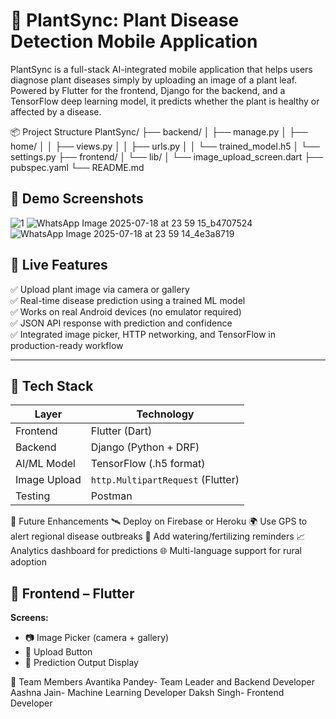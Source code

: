 # 🌿 PlantSync: Plant Disease Detection Mobile Application

PlantSync is a full-stack AI-integrated mobile application that helps users diagnose plant diseases simply by uploading an image of a plant leaf. Powered by Flutter for the frontend, Django for the backend, and a TensorFlow deep learning model, it predicts whether the plant is healthy or affected by a disease.


📦 Project Structure
PlantSync/
├── backend/
│   ├── manage.py
│   ├── home/
│   │   ├── views.py
│   │   ├── urls.py
│   │   └── trained_model.h5
│   └── settings.py
├── frontend/
│   └── lib/
│       └── image_upload_screen.dart
├── pubspec.yaml
└── README.md


## 📸 Demo Screenshots
![1](https://github.com/user-attachments/assets/ecb35270-401b-43ed-8ec3-0fa73533ff8b)
    ![WhatsApp Image 2025-07-18 at 23 59 15_b4707524](https://github.com/user-attachments/assets/59b297d9-28b0-4787-8b46-be71d39edb17)     ![WhatsApp Image 2025-07-18 at 23 59 14_4e3a8719](https://github.com/user-attachments/assets/8ac3c621-5df5-4cf7-a6ae-6167e5f2a6e3)


## 🚀 Live Features

✅ Upload plant image via camera or gallery  
✅ Real-time disease prediction using a trained ML model  
✅ Works on real Android devices (no emulator required)  
✅ JSON API response with prediction and confidence  
✅ Integrated image picker, HTTP networking, and TensorFlow in production-ready workflow

---

## 🔧 Tech Stack

| Layer        | Technology                             |
|--------------|----------------------------------------|
| Frontend     | Flutter (Dart)                         | 
| Backend      | Django (Python + DRF)                  |
| AI/ML Model  | TensorFlow (.h5 format)                |
| Image Upload | `http.MultipartRequest` (Flutter)      |
| Testing      | Postman                                |
    

📌 Future Enhancements
🛰 Deploy on Firebase or Heroku
🌍 Use GPS to alert regional disease outbreaks
🔔 Add watering/fertilizing reminders
📈 Analytics dashboard for predictions
🌐 Multi-language support for rural adoption
## 📱 Frontend – Flutter

**Screens:**
- 📷 Image Picker (camera + gallery)
- 🔼 Upload Button
- 🧾 Prediction Output Display


👥 Team Members
Avantika Pandey- Team Leader and Backend Developer
Aashna Jain- Machine Learning Developer
Daksh Singh- Frontend Developer



